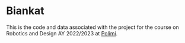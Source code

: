 # Biankat
This is the code and data associated with the project for the course on Robotics and Design AY 2022/2023 at [Polimi](https://www.polimi.it/).
